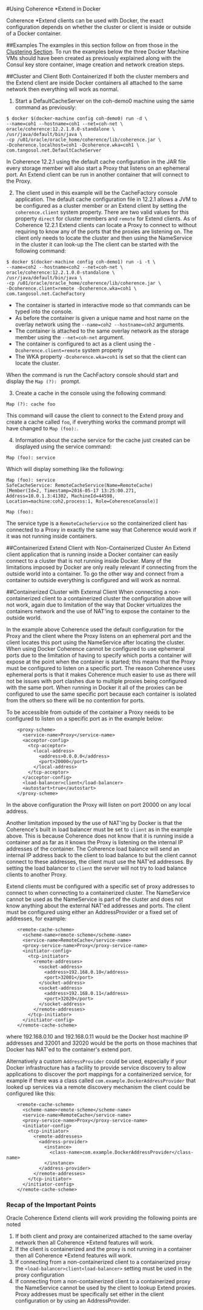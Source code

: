 #Using Coherence *Extend in Docker

Coherence *Extend clients can be used with Docker, the exact configuration depends on whether the cluster or client is inside or outside of a Docker container.

##Examples
The examples in this section follow on from those in the [Clustering Section](../1.clustering). To run the examples below the three Docker Machine VMs should have been created as previously explained along with the Consul key store container, image creation and network creation steps.

##Cluster and Client Both Containerized
If both the cluster members and the Extend client are inside Docker containers all attached to the same network then everything will work as normal.

1. Start a DefaultCacheServer on the coh-demo0 machine using the same command as previously:

```
$ docker $(docker-machine config coh-demo0) run -d \
--name=coh1 --hostname=coh1 --net=coh-net \
oracle/coherence:12.2.1.0.0-standalone \
/usr/java/default/bin/java \
-cp /u01/oracle/oracle_home/coherence/lib/coherence.jar \
-Dcoherence.localhost=coh1 -Dcoherence.wka=coh1 \
com.tangosol.net.DefaultCacheServer
```
In Coherence 12.2.1 using the default cache configuration in the JAR file every storage member will also start a Proxy that listens on an ephemeral port. An Extend client can be run in another container that will connect to the Proxy.

2. The client used in this example will be the CacheFactory console application. The default cache configuration file in 12.2.1 allows a JVM to be configured as a cluster member or an Extend client by setting the `coherence.client` system property. There are two valid values for this property `direct` for cluster members and `remote` for Extend clients. As of Coherence 12.2.1 Extend clients can locate a Proxy to connect to without requiring to know any of the ports that the proxies are listening on. The client only needs to locate the cluster and then using the NameService in the cluster it can look-up the  The client can be started with the following command:
```
$ docker $(docker-machine config coh-demo1) run -i -t \
--name=coh2 --hostname=coh2 --net=coh-net \
oracle/coherence:12.2.1.0.0-standalone \
/usr/java/default/bin/java \
-cp /u01/oracle/oracle_home/coherence/lib/coherence.jar \
-Dcoherence.client=remote -Dcoherence.wka=coh1 \
com.tangosol.net.CacheFactory
```
* The container is started in interactive mode so that commands can be typed into the console.
* As before the container is given a unique name and host name on the overlay network using the `--name=coh2 --hostname=coh2` arguments.
* The container is attached to the same overlay network as the storage member using the `--net=coh-net` argument.
* The container is configured to act as a client using the `-Dcoherence.client=remote` system property
* The WKA property `-Dcoherence.wka=coh1` is set so that the client can locate the cluster.

When the command is run the CachFactory console should start and display the `Map (?): ` prompt.

3. Create a cache in the console using the following command:

```
Map (?): cache foo
```
This command will cause the client to connect to the Extend proxy and create a cache called `foo`, if everything works the command prompt will have changed to `Map (foo):`.

4. Information about the cache service for the cache just created can be displayed using the service command:

```
Map (foo): service
```
Which will display something like the following:
```
Map (foo): service
SafeCacheService: RemoteCacheService(Name=RemoteCache)
[Member(Id=2, Timestamp=2016-05-17 13:25:00.271, Address=10.0.1.3:41302, MachineId=44598, Location=machine:coh2,process:1, Role=CoherenceConsole)]

Map (foo):
```
The service type is a `RemoteCacheService` so the containerized client has connected to a Proxy in exactly the same way that Coherence would work if it was not running inside containers.

##Containerized Extend Client with Non-Containerized Cluster
An Extend client application that is running inside a Docker container can easily connect to a cluster that is not running inside Docker. Many of the limitations imposed by Docker are only really relevant if connecting from the outside world into a container. To go the other way and connect from a container to outside everything is configured and will work as normal.

##Containerized Cluster with External Client
When connecting a non-containerized client to a containerized cluster the configuration above will not work, again due to limitation of the way that Docker virtualizes the containers network and the use of NAT'ing to expose the container to the outside world.

In the example above Coherence used the default configuration for the Proxy and the client where the Proxy listens on an ephemeral port and the client locates this port using the NameService after locating the cluster. When using Docker Coherence cannot be configured to use ephemeral ports due to the limitation of having to specify which ports a container will expose at the point when the container is started; this means that the Proxy must be configured to listen on a specific port. The reason Coherence uses ephemeral ports is that it makes Coherence much easier to use as there will not be issues with port clashes due to multiple proxies being configured with the same port. When running in Docker it all of the proxies can be configured to use the same specific port because each container is isolated from the others so there will be no contention for ports.

To be accessible from outside of the container a Proxy needs to be configured to listen on a specific port as in the example below:
```
    <proxy-scheme>
      <service-name>Proxy</service-name>
      <acceptor-config>
        <tcp-acceptor>
          <local-address>
            <address>0.0.0.0</address>
            <port>20000</port>
          </local-address>
        </tcp-acceptor>
      </acceptor-config>
      <load-balancer>client</load-balancer>
      <autostart>true</autostart>
    </proxy-scheme>
```
In the above configuration the Proxy will listen on port 20000 on any local address.

Another limitation imposed by the use of NAT'ing by Docker is that the Coherence's built in load balancer must be set to `client` as in the example above. This is because Coherence does not know that it is running inside a container and as far as it knows the Proxy is listening on the internal IP addresses of the container. The Coherence load balance will send an internal IP address back to the client to load balance to but the client cannot connect to these addresses, the client must use the NAT'ed addresses. By setting the load balancer to `client` the server will not try to load balance clients to another Proxy.

Extend clients must be configured with a specific set of proxy addresses to connect to when connecting to a containerized cluster. The NameService cannot be used as the NameService is part of the cluster and does not know anything about the external NAT'ed addresses and ports. The client must be configured using either an AddressProvider or a fixed set of addresses, for example:
```
    <remote-cache-scheme>
      <scheme-name>remote-scheme</scheme-name>
      <service-name>RemoteCache</service-name>
      <proxy-service-name>Proxy</proxy-service-name>
      <initiator-config>
        <tcp-initiator>
          <remote-addresses>
            <socket-address>
              <address>192.168.0.10</address>
              <port>32001</port>
            </socket-address>
            <socket-address>
              <address>192.168.0.11</address>
              <port>32020</port>
            </socket-address>
          </remote-addresses>
        </tcp-initiator>
      </initiator-config>
    </remote-cache-scheme>
```
where 192.168.0.10 and 192.168.0.11 would be the Docker host machine IP addresses and 32001 and 32020 would be the ports on those machines that Docker has NAT'ed to the container's extend port.

Alternatively a custom `AddressProvider` could be used, especially if your Docker infrastructure has a facility to provide service discovery to allow applications to discover the port mappings for a containerized service, for example if there was a class called `com.example.DockerAddressProvider` that looked up services via a remote discovery mechanism the client could be configured like this:
```
    <remote-cache-scheme>
      <scheme-name>remote-scheme</scheme-name>
      <service-name>RemoteCache</service-name>
      <proxy-service-name>Proxy</proxy-service-name>
      <initiator-config>
        <tcp-initiator>
          <remote-addresses>
            <address-provider>
              <instance>
                <class-name>com.example.DockerAddressProvider</class-name>
              </instance>
            </address-provider>
          </remote-addresses>
        </tcp-initiator>
      </initiator-config>
    </remote-cache-scheme>
```

### Recap of the Important Points
Oracle Coherence Extend clients will work providing the following points are noted
1. If both client and proxy are containerized attached to the same overlay network then all Coherence *Extend features will work.
1. If the client is containerized and the proxy is not running in a container then all Coherence *Extend features will work.
2. If connecting from a non-containerized client to a containerized proxy the `<load-balancer>client<load-balancer>` setting must be used in the proxy configuration
2. If connecting from a non-containerized client to a containerized proxy  the NameService cannot be used by the client to lookup Extend proxies. Proxy addresses must be specifically set either in the client configuration or by using an AddressProvider.
